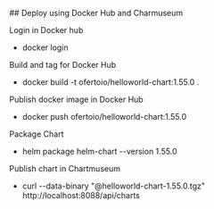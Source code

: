 ## Deploy using Docker Hub and Charmuseum

Login in Docker hub
- docker login

Build and tag for Docker Hub
- docker build -t ofertoio/helloworld-chart:1.55.0 .

Publish docker image in Docker Hub
- docker push ofertoio/helloworld-chart:1.55.0

Package Chart
- helm package helm-chart --version 1.55.0

Publish chart in Chartmuseum
- curl --data-binary "@helloworld-chart-1.55.0.tgz" http://localhost:8088/api/charts